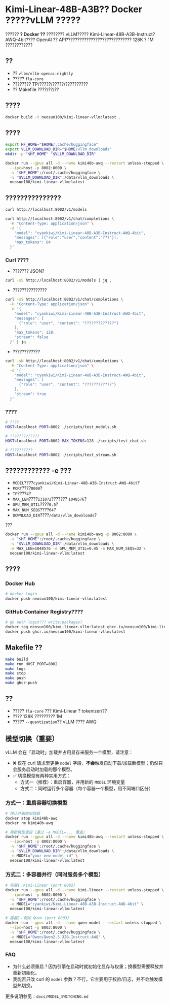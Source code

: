 # Kimi-Linear-48B-A3B?? Docker ?????vLLM ?????

?????? **? Docker ??** ???????? vLLM????? Kimi-Linear-48B-A3B-Instruct?AWQ-4bit???? OpenAI ?? API????????????????????????????? 128K ? 1M ????????????

## ??
- ?? `vllm/vllm-openai:nightly`
- ????? `fla-core`
- ???????? TP/?????/?????/??????????
- ?? Makefile ????/??/??

## ????
```bash
docker build -t neosun100/kimi-linear-vllm:latest .
```

## ????
```bash
export HF_HOME="$HOME/.cache/huggingface"
export VLLM_DOWNLOAD_DIR="$HOME/vllm_downloads"
mkdir -p "$HF_HOME" "$VLLM_DOWNLOAD_DIR"

docker run --gpus all -d --name kimi48b-awq --restart unless-stopped \
  --ipc=host -p 8002:8000 \
  -v "$HF_HOME":/root/.cache/huggingface \
  -v "$VLLM_DOWNLOAD_DIR":/data/vllm_downloads \
  neosun100/kimi-linear-vllm:latest
```

## ???????????????
```bash
curl http://localhost:8002/v1/models

curl http://localhost:8002/v1/chat/completions \
  -H "Content-Type: application/json" \
  -d '{
    "model": "cyankiwi/Kimi-Linear-48B-A3B-Instruct-AWQ-4bit",
    "messages": [{"role":"user","content":"???"}],
    "max_tokens": 64
  }'
```

### Curl ????
- ??????? JSON?
```bash
curl -sS http://localhost:8002/v1/models | jq .
```

- ???????????????
```bash
curl -sS http://localhost:8002/v1/chat/completions \
  -H "Content-Type: application/json" \
  -d '{
    "model": "cyankiwi/Kimi-Linear-48B-A3B-Instruct-AWQ-4bit",
    "messages": [
      {"role": "user", "content": "?????????????"}
    ],
    "max_tokens": 128,
    "stream": false
  }' | jq .
```

- ????????????
```bash
curl -sN http://localhost:8002/v1/chat/completions \
  -H "Content-Type: application/json" \
  -d '{
    "model": "cyankiwi/Kimi-Linear-48B-A3B-Instruct-AWQ-4bit",
    "messages": [
      {"role": "user", "content": "????????????"}
    ],
    "stream": true
  }'
```

### ????
```bash
# ????
HOST=localhost PORT=8002 ./scripts/test_models.sh

# ?????????????
HOST=localhost PORT=8002 MAX_TOKENS=128 ./scripts/test_chat.sh

# ??????????
HOST=localhost PORT=8002 ./scripts/test_stream.sh
```

## ???????????? -e ???
- `MODEL`????`cyankiwi/Kimi-Linear-48B-A3B-Instruct-AWQ-4bit`?
- `PORT`????`8000`?
- `TP`????`4`?
- `MAX_LEN`????`131072`??????? `1048576`?
- `GPU_MEM_UTIL`????`0.5`?
- `MAX_NUM_SEQS`????`64`?
- `DOWNLOAD_DIR`????`/data/vllm_downloads`?

???
```bash
docker run --gpus all -d --name kimi48b-awq -p 8002:8000 \
  -v "$HF_HOME":/root/.cache/huggingface \
  -v "$VLLM_DOWNLOAD_DIR":/data/vllm_downloads \
  -e MAX_LEN=1048576 -e GPU_MEM_UTIL=0.45 -e MAX_NUM_SEQS=32 \
  neosun100/kimi-linear-vllm:latest
```

## ????
### Docker Hub
```bash
# docker login
docker push neosun100/kimi-linear-vllm:latest
```

### GitHub Container Registry????
```bash
# gh auth login??? write:packages?
docker tag neosun100/kimi-linear-vllm:latest ghcr.io/neosun100/kimi-linear-vllm:latest
docker push ghcr.io/neosun100/kimi-linear-vllm:latest
```

## Makefile ??
```bash
make build
make run HOST_PORT=8002
make logs
make stop
make push
make ghcr-push
```

## ??
- ????? `fla-core` ??? Kimi-Linear ? tokenizer/??
- ???? 128K ????????? 1M
- ????? `--quantization`?? vLLM ???? AWQ

## 模型切换（重要）

vLLM 会在「启动时」加载并占用显存来服务一个模型，请注意：
- ❌ 仅在 curl 请求里更换 `model` 字段，**不会**触发自动下载/加载新模型；仍然只会服务启动时加载的那个模型。
- ✅ 切换模型有两种实用方式：
  - 方式一（推荐）：重启容器，并用新的 `MODEL` 环境变量
  - 方式二：同时运行多个容器（每个容器一个模型，用不同端口区分）

### 方式一：重启容器切换模型
```bash
# 停止并删除旧容器
docker stop kimi48b-awq
docker rm kimi48b-awq

# 用新模型重启（通过 -e MODEL=... 覆盖）
docker run --gpus all -d --name kimi48b-awq --restart unless-stopped \
  --ipc=host -p 8002:8000 \
  -v "$HF_HOME":/root/.cache/huggingface \
  -v "$VLLM_DOWNLOAD_DIR":/data/vllm_downloads \
  -e MODEL="your-new-model-id" \
  neosun100/kimi-linear-vllm:latest
```

### 方式二：多容器并行（同时服务多个模型）
```bash
# 容器1：Kimi-Linear (port 8002)
docker run --gpus all -d --name kimi-linear --restart unless-stopped \
  --ipc=host -p 8002:8000 \
  -v "$HF_HOME":/root/.cache/huggingface \
  -e MODEL="cyankiwi/Kimi-Linear-48B-A3B-Instruct-AWQ-4bit" \
  neosun100/kimi-linear-vllm:latest

# 容器2：例如 Qwen (port 8003)
docker run --gpus all -d --name qwen-model --restart unless-stopped \
  --ipc=host -p 8003:8000 \
  -v "$HF_HOME":/root/.cache/huggingface \
  -e MODEL="Qwen/Qwen2.5-32B-Instruct-AWQ" \
  neosun100/kimi-linear-vllm:latest
```

### FAQ
- 为什么必须重启？因为引擎在启动时就初始化显存与权重；换模型需要释放并重新初始化。
- 我能否只改 curl 的 `model` 参数？不行，它主要用于校验/日志，并不会触发模型热切换。

更多说明参见：`docs/MODEL_SWITCHING.md`
